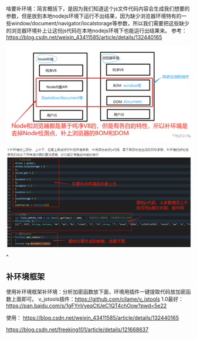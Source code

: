 啥要补环境：简言概括下，是因为我们知道这个js文件代码内容会生成我们想要的参数，但是放到本地nodejs环境下运行不出结果，因为缺少浏览器环境特有的一些window/document/navigator/localstorage等参数，所以我们需要把这些缺少的浏览器环境补上让这份js代码在本地nodejs环境下也能运行出结果来。
参考：<https://blog.csdn.net/weixin_43411585/article/details/132440165>

![](.topwrite/assets/image_1727537066069.png)

![](.topwrite/assets/image_1727537163588.png)

^
## **补环境框架**
使用补环境框架补环境：分析加密函数放下面，环境用插件一键提取代码放加密函数上面即可。
v_jstools插件：<https://github.com/cilame/v_jstools>
1.0最好：<https://pan.baidu.com/s/1gFYnVyeqCtUeC1QT4chOow?pwd=5e22>


使用：
<https://blog.csdn.net/weixin_43411585/article/details/132440165>

<https://blog.csdn.net/freeking101/article/details/121668637>